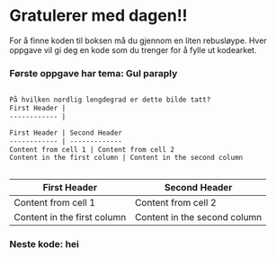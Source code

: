 # Gratulerer med dagen!!

For å finne koden til boksen må du gjennom en liten rebusløype.
Hver oppgave vil gi deg en kode som du trenger for å fylle ut kodearket.

### Første oppgave har tema: Gul paraply

```markdown

På hvilken nordlig lengdegrad er dette bilde tatt?
First Header |
------------ |

First Header | Second Header
------------ | -------------
Content from cell 1 | Content from cell 2
Content in the first column | Content in the second column



```

First Header | Second Header
------------ | -------------
Content from cell 1 | Content from cell 2
Content in the first column | Content in the second column


### Neste kode: hei
